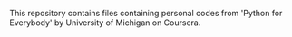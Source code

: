 This repository contains files containing personal codes from 'Python for Everybody' by University of Michigan on Coursera.
